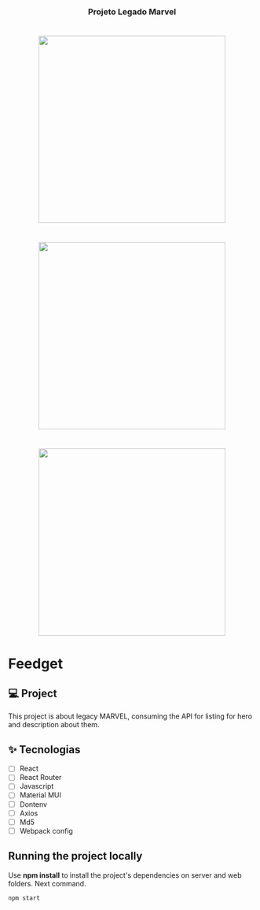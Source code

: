 <h3 align="center"> Projeto Legado Marvel </h3>

<h1 align="center">
    <img width= '380' src=".\src\public\img\tela-home.png">
</h1>

<h1 align="center">
    <img width= '380' src=".\src\public\img\tela-hero.png">
</h1>

<h1 align="center">
    <img width= '380' src=".\src\public\img\tela-about.png">
</h1>

# Feedget

## 💻 Project

This project is about legacy MARVEL, consuming the API for listing for hero and description about them.

## ✨ Tecnologias

- [ ] React
- [ ] React Router
- [ ] Javascript
- [ ] Material MUI
- [ ] Dontenv
- [ ] Axios
- [ ] Md5
- [ ] Webpack config

## Running the project locally

Use **npm install** to install the project's dependencies on server and web folders.
Next command.

```cl
npm start
```
